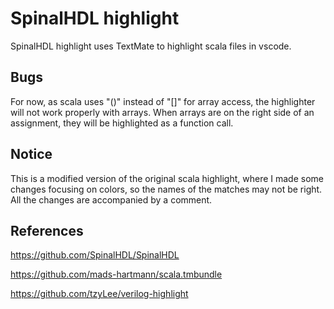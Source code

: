 # SpinalHDL highlight

SpinalHDL highlight uses TextMate to highlight scala files in vscode.

## Bugs

For now, as scala uses "()" instead of "[]" for array access, the highlighter will not work properly with arrays. When arrays are on the right side of an assignment, they will be highlighted as a function call. 

## Notice

This is a modified version of the original scala highlight, where I made some changes focusing on colors, so the names of the matches may not be right. All the changes are accompanied by a comment.

## References

https://github.com/SpinalHDL/SpinalHDL

https://github.com/mads-hartmann/scala.tmbundle

https://github.com/tzyLee/verilog-highlight